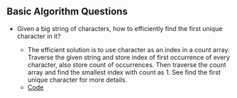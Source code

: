 ## Basic Algorithm Questions

- Given a big string of characters, how to efficiently find the first unique character in it?

  - The efficient solution is to use character as an index in a count array. Traverse the given string and store index of first occurrence of every character, also store count of occurrences. Then traverse the count array and find the smallest index with count as 1. See find the first unique character for more details.
  - [Code](https://www.geeksforgeeks.org/given-a-string-find-its-first-non-repeating-character/)
